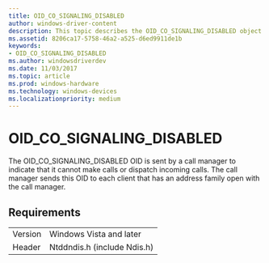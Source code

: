 ```yaml
---
title: OID_CO_SIGNALING_DISABLED
author: windows-driver-content
description: This topic describes the OID_CO_SIGNALING_DISABLED object identifier (OID).
ms.assetid: 8206ca17-5758-46a2-a525-d6ed9911de1b
keywords:
- OID_CO_SIGNALING_DISABLED
ms.author: windowsdriverdev
ms.date: 11/03/2017
ms.topic: article
ms.prod: windows-hardware
ms.technology: windows-devices
ms.localizationpriority: medium
---
```


# OID_CO_SIGNALING_DISABLED

The OID_CO_SIGNALING_DISABLED OID is sent by a call manager to indicate that it cannot make calls or dispatch incoming calls. The call manager sends this OID to each client that has an address family open with the call manager.

## Requirements

| | |
| --- | --- |
| Version | Windows Vista and later |
| Header | Ntddndis.h (include Ndis.h) |

